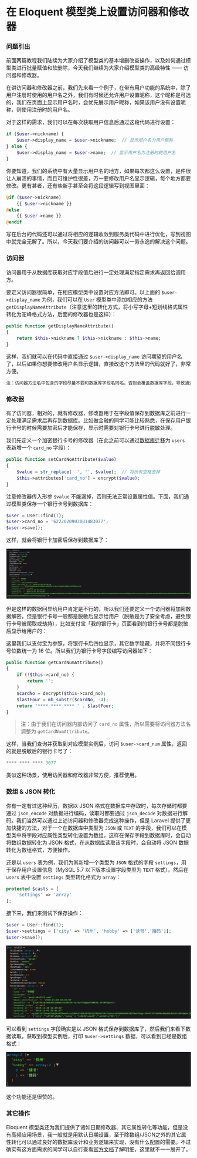 # 在 Eloquent 模型类上设置访问器和修改器

### 问题引出

前面两篇教程我们陆续为大家介绍了模型类的基本增删改查操作，以及如何通过模型类进行批量赋值和软删除，今天我们继续为大家介绍模型类的高级特性 —— 访问器和修改器。

在讲访问器和修改器之前，我们先来看一个例子，在带有用户功能的系统中，除了用户注册时使用的用户名之外，我们有时候还允许用户设置昵称，这个昵称是可选的，我们在页面上显示用户名时，会优先展示用户昵称，如果该用户没有设置昵称，则使用注册时的用户名。

对于这样的需求，我们可以在每次获取用户信息后通过这段代码进行设置：

```php
if ($user->nickname) {
    $user->display_name = $user->nickname;  // 显示用户名为用户昵称
} else {
    $user->display_name = $user->name;  // 显示用户名为注册时的用户名
}
```

你要知道，我们的系统中有大量显示用户名的地方，如果每次都这么设置，是件很让人崩溃的事情，而且可维护性很差，万一要修改用户名显示逻辑，每个地方都要修改。更有甚者，还有些新手甚至会将这段逻辑写到视图里面：

```php
@if ($user->nickname)
    {{ $user->nickname }}    
@else
    {{ $user->name }}
@endif
```

写在后台的代码还可以通过将相应的逻辑收敛到服务类代码中进行优化，写到视图中就完全无解了。所以，今天我们要介绍的访问器可以一劳永逸的解决这个问题。

### 访问器

访问器用于从数据库获取对应字段值后进行一定处理满足指定需求再返回给调用方。

要定义访问器很简单，在相应模型类中设置对应方法即可。以上面的 `$user->display_name` 为例，我们可以在 `User` 模型类中添加相应的方法 `getDisplayNameAttribute`（注意这里的转化方式，将小写字母+短划线格式属性转化为驼峰格式方法，后面的修改器也是这样）：

```php
public function getDisplayNameAttribute()
{
    return $this->nickname ? $this->nickname : $this->name;
}
```

这样，我们就可以在代码中直接通过 `$user->display_name` 访问期望的用户名了，以后如果你想要修改用户名显示逻辑，直接改这个方法里的代码就好了，非常方便。

```php
注：访问器方法名中包含的字段尽量不要和数据库字段名同名，否则会覆盖数据库字段，导致通过模型属性将永远无法访问该数据库字段；另外，如果访问器内部访问了某个数据库字段，则不能将访问器和该数据库字段同名，否则会导致循环引用而报错。比如此例中，就不能将访问器方法名设置为 getNameAttribute 或 getNickNameAttribute。
```

### 修改器

有了访问器，相对的，就有修改器，修改器用于在字段值保存到数据库之前进行一定处理满足需求后再存到数据库。比如做金融的同学可能比较熟悉，在保存用户银行卡号的时候需要加密后才能保存，显示时需要对银行卡号进行脱敏处理。

我们先定义一个加密银行卡号的修改器（在此之前可以通过[数据库迁移](https://laravelacademy.org/post/9693.html)为 `users` 表新增一个 `card_no` 字段）：

```php
public function setCardNoAttribute($value)
{
    $value = str_replace(' ', '', $value);  // 将所有空格去掉
    $this->attributes['card_no'] = encrypt($value);
}
```

注意修改器传入形参 `$value` 不能漏掉，否则无法正常设置属性值。下面，我们通过模型类保存一个银行卡号到数据库：

```php
$user = User::find(1);
$user->card_no = '6222020903001483077';
$user->save();
```

这样，就会将银行卡加密后保存到数据库了：

![img](Untitled/cffff95d692af0234e625de32e054478.jpg)

但是这样的数据回显给用户肯定是不行的，所以我们还要定义一个访问器将加密数据解密，但是银行卡号一般都是脱敏后显示给用户（脱敏是为了安全考虑，避免银行卡号被爬取或劫持），比如支付宝「我的银行卡」页面看到的银行卡号都是脱敏后显示给用户的：

这里我们以支付宝为参照，将银行卡后四位显示，其它数字隐藏，并将不同银行卡号位数统一为 16 位。所以我们为银行卡号字段编写访问器如下：

```php
public function getCardNumAttribute()
{
    if (!$this->card_no) {
        return '';
    }
    $cardNo = decrypt($this->card_no);
    $lastFour = mb_substr($cardNo, -4);
    return '**** **** **** ' . $lastFour;
}
```

> 注：由于我们在访问器内部访问了 `card_no` 属性，所以需要将访问器方法名调整为 `getCardNumAttribute`。

这样，当我们查询并获取到对应模型实例后，访问 `$user->card_num` 属性，返回的就是脱敏后的银行卡号了：

```php
**** **** **** 3077
```

类似这种场景，使用访问器和修改器非常方便，推荐使用。

### 数组 & JSON 转化

你有一定有过这种经历，数据以 JSON 格式在数据库中存取时，每次存储时都要通过 `json_encode` 对数据进行编码，读取时都要通过 `json_decode` 对数据进行解码。我们当然可以通过上述访问器和修改器完成这种操作，但是 Laravel 提供了更加快捷的方法，对于一个在数据库中类型为 `JSON` 或 `TEXT` 的字段，我们可以在模型类中将字段对应属性类型转化设置为数组，这样在保存字段到数据库时，会自动将数组数据转化为 JSON 格式，在从数据库读取该字段时，会自动将 JSON 数据转化为数组格式，方便操作。

还是以 `users` 表为例，我们为其新增一个类型为 `JSON` 格式的字段 `settings`，用于保存用户设置信息（MySQL 5.7 以下版本设置字段类型为 `TEXT` 格式）。然后在 `users` 表中设置 `settings` 类型转化格式为 `array`：

```php
protected $casts = [
    'settings' => 'array'
];
```

接下来，我们来测试下保存操作：

```php
$user = User::find(1);
$user->settings = ['city' => '杭州', 'hobby' => ['读书','撸码']];
$user->save();
```

![img](Untitled/29fbc5c2c7ba948983f014d24225f447.jpg)

可以看到 `settings` 字段确实是以 JSON 格式保存到数据库了，然后我们来看下数据读取，获取到模型实例后，打印 `$user->settings` 数据，可以看到已经是数组格式：

![img](Untitled/d0eaac75c211ed03caefc330ef704388.jpg)

这个功能还是很赞的。

### 其它操作

Eloquent 模型类还为我们提供了诸如日期修改器、其它属性转化等功能，但是没有高频应用场景，我一般就是用默认日期设置，至于除数组/JSON之外的其它属性转化可以通过良好的数据库设计和业务逻辑来实现，没有什么配置的需要。不过确实有这方面需求的同学可以自行查看[官方文档](https://laravelacademy.org/post/9586.html#toc-4)了解明细，这里就不一一展开了。













































